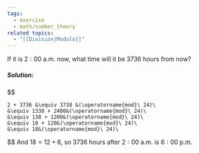 ```yaml
---
tags:
  - exercise
  - math/number_theory
related topics:
  - "[[Division|Modulo]]"
---
```

If it is $2:00\ \text{a.m.}$ now, what time will it be $3736$ hours from now?
##### Solution:
$$

	2 + 3736 &\equiv 3738 &(\operatorname{mod}\ 24)\
	&\equiv 1338 + 2400&(\operatorname{mod}\ 24)\
	&\equiv 138 + 1200&(\operatorname{mod}\ 24)\
	&\equiv 18 + 120&(\operatorname{mod}\ 24)\
	&\equiv 18&(\operatorname{mod}\ 24)\

$$
And $18 = 12 + 6$, so $3736$ hours after $2:00\ \text{a.m.}$ is $6:00\ \text{p.m}$.
